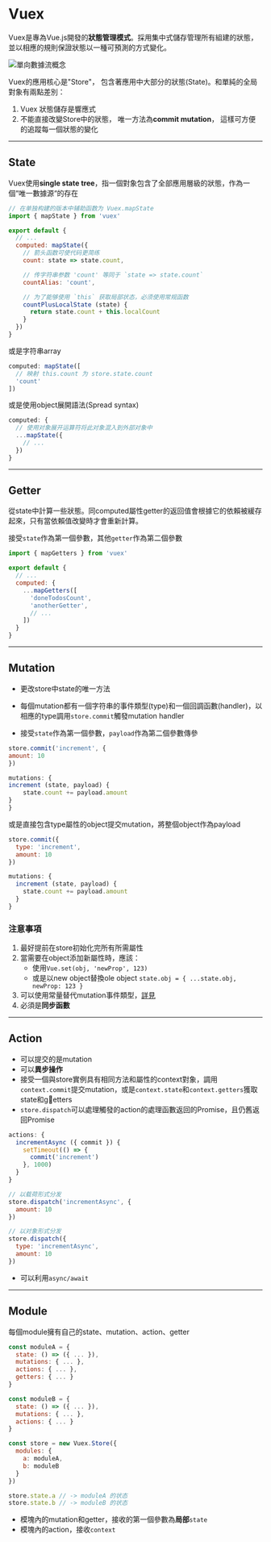 # Vuex 
Vuex是專為Vue.js開發的**狀態管理模式**。採用集中式儲存管理所有組建的狀態，並以相應的規則保證狀態以一種可預測的方式變化。

![單向數據流概念](https://vuex.vuejs.org/vuex.png)

Vuex的應用核心是"Store"， 包含著應用中大部分的狀態(State)。和單純的全局對象有兩點差別：
1. Vuex 狀態儲存是響應式
2. 不能直接改變Store中的狀態， 唯一方法為**commit mutation**， 這樣可方便的追蹤每一個狀態的變化
----

## State
Vuex使用**single state tree**，指一個對象包含了全部應用層級的狀態，作為一個“唯一數據源“的存在
```Javascript
// 在单独构建的版本中辅助函数为 Vuex.mapState
import { mapState } from 'vuex'

export default {
  // ...
  computed: mapState({
    // 箭头函数可使代码更简练
    count: state => state.count,

    // 传字符串参数 'count' 等同于 `state => state.count`
    countAlias: 'count',

    // 为了能够使用 `this` 获取局部状态，必须使用常规函数
    countPlusLocalState (state) {
      return state.count + this.localCount
    }
  })
}
```
或是字符串array
```Javascript
computed: mapState([
  // 映射 this.count 为 store.state.count
  'count'
])
```
或是使用object展開語法(Spread syntax)
```Javascript
computed: {
  // 使用对象展开运算符将此对象混入到外部对象中
  ...mapState({
    // ...
  })
}
```
---
## Getter
從state中計算一些狀態。同computed屬性getter的返回值會根據它的依賴被緩存起來，只有當依賴值改變時才會重新計算。

接受`state`作為第一個參數，其他`getter`作為第二個參數
```Javascript
import { mapGetters } from 'vuex'

export default {
  // ...
  computed: {
    ...mapGetters([
      'doneTodosCount',
      'anotherGetter',
      // ...
    ])
  }
}
```
----
## Mutation
- 更改store中state的唯一方法
- 每個mutation都有一個字符串的事件類型(type)和一個回調函數(handler)，以相應的type調用`store.commit`觸發mutation handler

- 接受`state`作為第一個參數，`payload`作為第二個參數傳參
```JavaScript
store.commit('increment', {
amount: 10
})
```
```JavaScript
mutations: {
increment (state, payload) {
    state.count += payload.amount
}
}
```
或是直接包含type屬性的object提交mutation，將整個object作為payload
```JavaScript
store.commit({
  type: 'increment',
  amount: 10
})
```
```JavaScript
mutations: {
  increment (state, payload) {
    state.count += payload.amount
  }
}
```
### 注意事項
1. 最好提前在store初始化完所有所需屬性
2. 當需要在object添加新屬性時，應該：
    - 使用`Vue.set(obj, 'newProp', 123)`
    - 或是以new object替換ole object 
  `state.obj = { ...state.obj, newProp: 123 }`
3. 可以使用常量替代mutation事件類型，[詳見](https://vuex.vuejs.org/zh/guide/mutations.html)
4. 必須是**同步函數**
----

## Action
- 可以提交的是mutation
- 可以**異步操作**
- 接受一個與store實例具有相同方法和屬性的context對象，調用`context.commit`提交mutation，或是`context.state`和`context.getters`獲取state和getters
- `store.dispatch`可以處理觸發的action的處理函數返回的Promise，且仍舊返回Promise 
```Javascript
actions: {
  incrementAsync ({ commit }) {
    setTimeout(() => {
      commit('increment')
    }, 1000)
  }
}
```
```Javascript
// 以载荷形式分发
store.dispatch('incrementAsync', {
  amount: 10
})

// 以对象形式分发
store.dispatch({
  type: 'incrementAsync',
  amount: 10
})
```
- 可以利用`async/await`

----
## Module
每個module擁有自己的state、mutation、action、getter
```Javascript
const moduleA = {
  state: () => ({ ... }),
  mutations: { ... },
  actions: { ... },
  getters: { ... }
}

const moduleB = {
  state: () => ({ ... }),
  mutations: { ... },
  actions: { ... }
}

const store = new Vuex.Store({
  modules: {
    a: moduleA,
    b: moduleB
  }
})

store.state.a // -> moduleA 的状态
store.state.b // -> moduleB 的状态
```
- 模塊內的mutation和getter，接收的第一個參數為**局部**`state`
- 模塊內的action，接收`context`